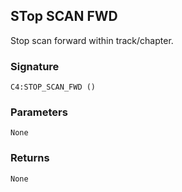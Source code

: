 ## STop SCAN FWD

Stop scan forward within track/chapter.


###  Signature

`C4:STOP_SCAN_FWD ()`


### Parameters

`None`


### Returns

`None`